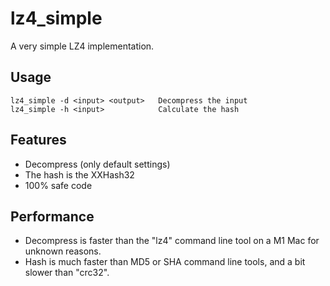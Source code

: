 # lz4_simple

A very simple LZ4 implementation.

## Usage

    lz4_simple -d <input> <output>   Decompress the input
    lz4_simple -h <input>            Calculate the hash

## Features

* Decompress (only default settings)
* The hash is the XXHash32
* 100% safe code

## Performance

* Decompress is faster than the "lz4" command line tool on a M1 Mac for unknown reasons.
* Hash is much faster than MD5 or SHA command line tools, and a bit slower than "crc32".
